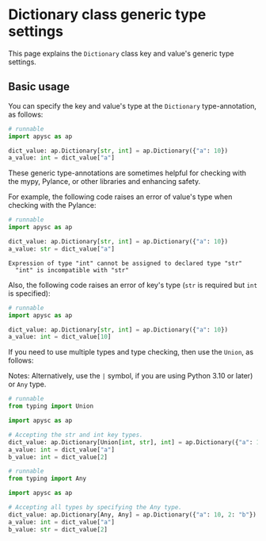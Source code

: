 # Dictionary class generic type settings

This page explains the `Dictionary` class key and value's generic type settings.

## Basic usage

You can specify the key and value's type at the `Dictionary` type-annotation, as follows:

```py
# runnable
import apysc as ap

dict_value: ap.Dictionary[str, int] = ap.Dictionary({"a": 10})
a_value: int = dict_value["a"]
```

These generic type-annotations are sometimes helpful for checking with the mypy, Pylance, or other libraries and enhancing safety.

For example, the following code raises an error of value's type when checking with the Pylance:

```py
# runnable
import apysc as ap

dict_value: ap.Dictionary[str, int] = ap.Dictionary({"a": 10})
a_value: str = dict_value["a"]
```

```
Expression of type "int" cannot be assigned to declared type "str"
  "int" is incompatible with "str"
```

Also, the following code raises an error of key's type (`str` is required but `int` is specified):

```py
# runnable
import apysc as ap

dict_value: ap.Dictionary[str, int] = ap.Dictionary({"a": 10})
a_value: int = dict_value[10]
```

If you need to use multiple types and type checking, then use the `Union`\, as follows:

Notes: Alternatively, use the `|` symbol, if you are using Python 3.10 or later) or `Any` type.

```py
# runnable
from typing import Union

import apysc as ap

# Accepting the str and int key types.
dict_value: ap.Dictionary[Union[int, str], int] = ap.Dictionary({"a": 10, 2: 20})
a_value: int = dict_value["a"]
b_value: int = dict_value[2]
```

```py
# runnable
from typing import Any

import apysc as ap

# Accepting all types by specifying the Any type.
dict_value: ap.Dictionary[Any, Any] = ap.Dictionary({"a": 10, 2: "b"})
a_value: int = dict_value["a"]
b_value: str = dict_value[2]
```